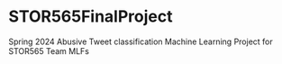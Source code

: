 # STOR565FinalProject

Spring 2024
Abusive Tweet classification Machine Learning Project for STOR565 Team MLFs
